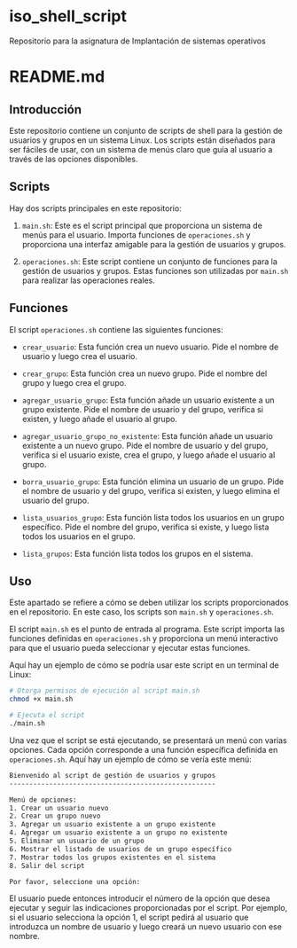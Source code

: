 # iso_shell_script
Repositorio para la asignatura de Implantación de sistemas operativos

# README.md

## Introducción

Este repositorio contiene un conjunto de scripts de shell para la gestión de usuarios y grupos en un sistema Linux. Los scripts están diseñados para ser fáciles de usar, con un sistema de menús claro que guía al usuario a través de las opciones disponibles.

## Scripts

Hay dos scripts principales en este repositorio:

1. `main.sh`: Este es el script principal que proporciona un sistema de menús para el usuario. Importa funciones de `operaciones.sh` y proporciona una interfaz amigable para la gestión de usuarios y grupos.

2. `operaciones.sh`: Este script contiene un conjunto de funciones para la gestión de usuarios y grupos. Estas funciones son utilizadas por `main.sh` para realizar las operaciones reales.

## Funciones

El script `operaciones.sh` contiene las siguientes funciones:

- `crear_usuario`: Esta función crea un nuevo usuario. Pide el nombre de usuario y luego crea el usuario.

- `crear_grupo`: Esta función crea un nuevo grupo. Pide el nombre del grupo y luego crea el grupo.

- `agregar_usuario_grupo`: Esta función añade un usuario existente a un grupo existente. Pide el nombre de usuario y del grupo, verifica si existen, y luego añade el usuario al grupo.

- `agregar_usuario_grupo_no_existente`: Esta función añade un usuario existente a un nuevo grupo. Pide el nombre de usuario y del grupo, verifica si el usuario existe, crea el grupo, y luego añade el usuario al grupo.

- `borra_usuario_grupo`: Esta función elimina un usuario de un grupo. Pide el nombre de usuario y del grupo, verifica si existen, y luego elimina el usuario del grupo.

- `lista_usuarios_grupo`: Esta función lista todos los usuarios en un grupo específico. Pide el nombre del grupo, verifica si existe, y luego lista todos los usuarios en el grupo.

- `lista_grupos`: Esta función lista todos los grupos en el sistema.

## Uso

Este apartado se refiere a cómo se deben utilizar los scripts proporcionados en el repositorio. En este caso, los scripts son `main.sh` y `operaciones.sh`.

El script `main.sh` es el punto de entrada al programa. Este script importa las funciones definidas en `operaciones.sh` y proporciona un menú interactivo para que el usuario pueda seleccionar y ejecutar estas funciones.

Aquí hay un ejemplo de cómo se podría usar este script en un terminal de Linux:

```bash
# Otorga permisos de ejecución al script main.sh
chmod +x main.sh

# Ejecuta el script
./main.sh
```

Una vez que el script se está ejecutando, se presentará un menú con varias opciones. Cada opción corresponde a una función específica definida en `operaciones.sh`. Aquí hay un ejemplo de cómo se vería este menú:

```bash
Bienvenido al script de gestión de usuarios y grupos
----------------------------------------------------

Menú de opciones:
1. Crear un usuario nuevo
2. Crear un grupo nuevo
3. Agregar un usuario existente a un grupo existente
4. Agregar un usuario existente a un grupo no existente
5. Eliminar un usuario de un grupo
6. Mostrar el listado de usuarios de un grupo específico
7. Mostrar todos los grupos existentes en el sistema
8. Salir del script

Por favor, seleccione una opción: 
```

El usuario puede entonces introducir el número de la opción que desea ejecutar y seguir las indicaciones proporcionadas por el script. Por ejemplo, si el usuario selecciona la opción 1, el script pedirá al usuario que introduzca un nombre de usuario y luego creará un nuevo usuario con ese nombre.